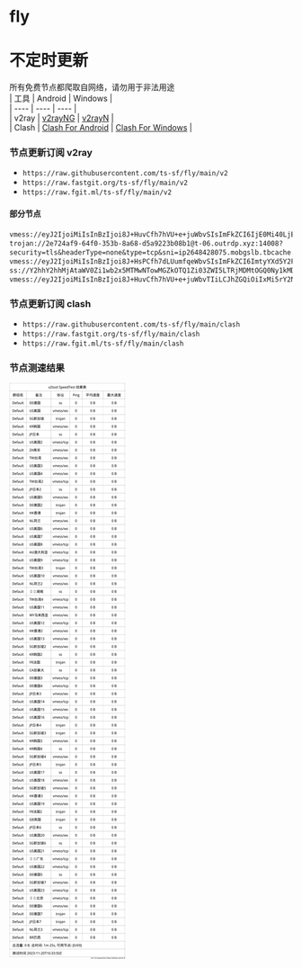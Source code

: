 # fly
# 不定时更新
所有免费节点都爬取自网络，请勿用于非法用途  
|  工具  | Android  | Windows  |  
|  ----  | ----   | ----  |  
| v2ray  | [v2rayNG](https://github.com/2dust/v2rayNG/releases) | [v2rayN](https://github.com/2dust/v2rayN/releases) |  
| Clash  | [Clash For Android](https://github.com/Kr328/ClashForAndroid/releases) | [Clash For Windows](https://github.com/Fndroid/clash_for_windows_pkg/releases) | 
  
### 节点更新订阅  v2ray
- `https://raw.githubusercontent.com/ts-sf/fly/main/v2`  
- `https://raw.fastgit.org/ts-sf/fly/main/v2`  
- `https://raw.fgit.ml/ts-sf/fly/main/v2`  
#### 部分节点  
``` 
vmess://eyJ2IjoiMiIsInBzIjoi8J+HuvCfh7hVU+e+juWbvSIsImFkZCI6IjE0Mi40LjExMy4yMzUiLCJwb3J0IjoiNDQzIiwiaWQiOiI0MTgwNDhhZi1hMjkzLTRiOTktOWIwYy05OGNhMzU4MGRkMjQiLCJhaWQiOiI2NCIsInNjeSI6ImF1dG8iLCJuZXQiOiJ3cyIsInR5cGUiOiJub25lIiwiaG9zdCI6Ind3dy4xNTk2MzY3OC54eXoiLCJwYXRoIjoiL3BhdGgvMTY5MTU3NTkxOTcyMiIsInRscyI6InRscyIsInNuaSI6IiIsInRlc3RfbmFtZSI6IlVT576O5Zu9In0=
trojan://2e724af9-64f0-353b-8a68-d5a9223b08b1@t-06.outrdp.xyz:14008?security=tls&headerType=none&type=tcp&sni=ip2648428075.mobgslb.tbcache.com&host=#%F0%9F%87%B8%F0%9F%87%ACSG%E6%96%B0%E5%8A%A0%E5%9D%A1
vmess://eyJ2IjoiMiIsInBzIjoi8J+HsPCfh7dLUumfqeWbvSIsImFkZCI6ImtyYXd5Y2FhLjc2ODk4MTAyLnh5eiIsInBvcnQiOiIyMDk1IiwiaWQiOiI3ZWQ3ZTc3MC0xNDBkLTM3ZDAtOGJiZC0xMWNhZmI4MTg2ZTIiLCJhaWQiOiIwIiwic2N5IjoiYXV0byIsIm5ldCI6IndzIiwidHlwZSI6Im5vbmUiLCJob3N0Ijoia3Jhd3ljYS43Njg5ODEwMi54eXoiLCJwYXRoIjoiL2Z1bnNkZnJoIiwidGxzIjoiIiwic25pIjoiIiwidGVzdF9uYW1lIjoiS1Lpn6nlm70ifQ==
ss://Y2hhY2hhMjAtaWV0Zi1wb2x5MTMwNTowMGZkOTQ1Zi03ZWI5LTRjMDMtOGQ0Ny1kMDA0NGZlM2ZhZTI=@tjcu.artehr.org:32003#%F0%9F%87%AF%F0%9F%87%B5JP%E6%97%A5%E6%9C%AC
vmess://eyJ2IjoiMiIsInBzIjoi8J+HuvCfh7hVU+e+juWbvTIiLCJhZGQiOiIxMi5rY2NpYzJwYS54eXoiLCJwb3J0IjoiNTAwMTIiLCJpZCI6IjVlNDE5MDAxLWFhZjAtNDk3NS1hOTMxLWZjN2ZjOTQ1OTcxOCIsImFpZCI6IjAiLCJzY3kiOiJhdXRvIiwibmV0IjoidGNwIiwidHlwZSI6Im5vbmUiLCJob3N0Ijoid3d3LjIyODY2OTQ3Lnh5eiIsInBhdGgiOiIvcGF0aC8xNjkxNDg5NTQyMzg1IiwidGxzIjoiIiwic25pIjoiIiwidGVzdF9uYW1lIjoiVVPnvo7lm70yIn0=
```
### 节点更新订阅  clash
- `https://raw.githubusercontent.com/ts-sf/fly/main/clash`  
- `https://raw.fastgit.org/ts-sf/fly/main/clash`  
- `https://raw.fgit.ml/ts-sf/fly/main/clash`  

### 节点测速结果
![image](traffic.png)
